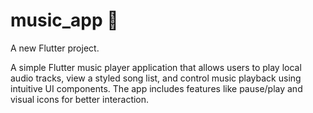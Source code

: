 # music_app 🎵

A new Flutter project.

A simple Flutter music player application that allows users to play local audio tracks, view a styled song list, and control music playback using intuitive UI components. The app includes features like pause/play and visual icons for better interaction.
